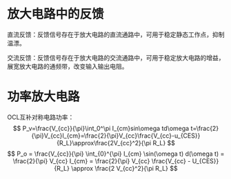 # 放大电路中的反馈
直流反馈：反馈信号存在于放大电路的直流通路中，可用于稳定静态工作点，抑制温漂。

交流反馈：反馈信号存在于放大电路的交流通路中，可用于稳定放大电路的增益，展宽放大电路的通频带，改变输入输出电阻。

# 功率放大电路
OCL互补对称电路功率：
$$ P_v=\frac{V_{cc}}{\pi}\int_0^\pi I_{cm}sin\omega td\omega t=\frac{2}{\pi}V_{cc}I_{cm}=\frac{2}{\pi}V_{cc}\frac{V_{cc}-u_{CES}}{R_L}\approx\frac{2V_{cc}^2}{\pi R_L} $$
$$ 
P_o = \frac{V_{cc}}{\pi} \int_{0}^{\pi} I_{cm} \sin(\omega t)  d(\omega t) = \frac{2}{\pi} V_{cc} I_{cm} = \frac{2}{\pi} V_{cc} \frac{V_{cc} - U_{CES}}{R_L} \approx \frac{2 V_{cc}^2}{\pi R_L} 
$$

